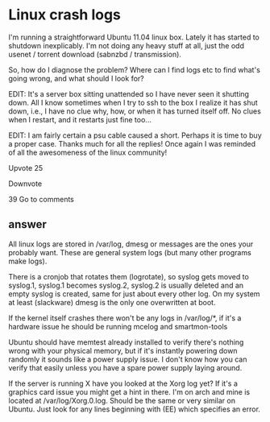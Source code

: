 # Linux crash logs

I'm running a straightforward Ubuntu 11.04 linux box. Lately it has started to shutdown inexplicably. I'm not doing any heavy stuff at all, just the odd usenet / torrent download (sabnzbd / transmission).

So, how do I diagnose the problem? Where can I find logs etc to find what's going wrong, and what should I look for?

EDIT: It's a server box sitting unattended so I have never seen it shutting down. All I know sometimes when I try to ssh to the box I realize it has shut down, i.e., I have no clue why, how, or when it has turned itself off. No clues when I restart, and it restarts just fine too...

EDIT: I am fairly certain a psu cable caused a short. Perhaps it is time to buy a proper case. Thanks much for all the replies! Once again I was reminded of all the awesomeness of the linux community!

Upvote
25

Downvote

39
Go to comments

## answer

All linux logs are stored in /var/log, dmesg or messages are the ones your probably want. These are general system logs (but many other programs make logs).

There is a cronjob that rotates them (logrotate), so syslog gets moved to syslog.1, syslog.1 becomes syslog.2, syslog.2 is usually deleted and an empty syslog is created, same for just about every other log. On my system at least (slackware) dmesg is the only one overwritten at boot.

If the kernel itself crashes there won't be any logs in /var/log/*, if it's a hardware issue he should be running mcelog and smartmon-tools

Ubuntu should have memtest already installed to verify there's nothing wrong with your physical memory, but if it's instantly powering down randomly it sounds like a power supply issue. I don't know how you can verify that easily unless you have a spare power supply laying around.

If the server is running X have you looked at the Xorg log yet? If it's a graphics card issue you might get a hint in there. I'm on arch and mine is located at /var/log/Xorg.0.log. Should be the same or very similar on Ubuntu. Just look for any lines beginning with (EE) which specifies an error.
